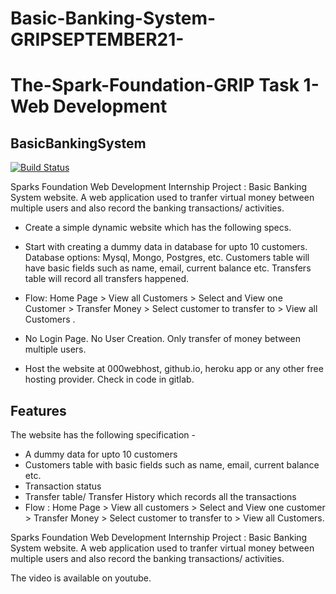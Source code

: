 # Basic-Banking-System-GRIPSEPTEMBER21-

# The-Spark-Foundation-GRIP  Task 1-Web Development
## BasicBankingSystem



[![Build Status](https://travis-ci.org/joemccann/dillinger.svg?branch=master)](https://travis-ci.org/joemccann/dillinger)

Sparks Foundation Web Development Internship Project : 
Basic Banking System website.
A web application used to tranfer virtual money between multiple users and also record the banking transactions/ activities.

- Create a simple dynamic website which has the following specs.

- Start with creating a dummy data in database for upto 10 customers. Database options: Mysql, Mongo, Postgres, etc.            Customers table will have basic fields such as name, email, current balance etc. Transfers table will record all            transfers happened.

- Flow: Home Page > View all Customers > Select and View one Customer > Transfer Money > Select customer to transfer to >       View all Customers .

- No Login Page. No User Creation. Only transfer of money between multiple users.

- Host the website at 000webhost, github.io, heroku app or any other free hosting provider. Check in code in gitlab.

## Features

The website has the following specification -

- A dummy data for upto 10 customers
- Customers table with basic fields such as name, email, current balance etc.
- Transaction status
- Transfer table/ Transfer History which records all the transactions
- Flow : Home Page > View all customers > Select and View one customer > Transfer Money > Select customer to transfer to > View all Customers.

Sparks Foundation Web Development Internship Project : Basic Banking System website. A web application used to tranfer virtual money between multiple users and also record the banking transactions/ activities.

The video is available on youtube.
